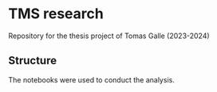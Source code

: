 # TMS research

Repository for the thesis project of Tomas Galle (2023-2024)

## Structure

The notebooks were used to conduct the analysis. 
